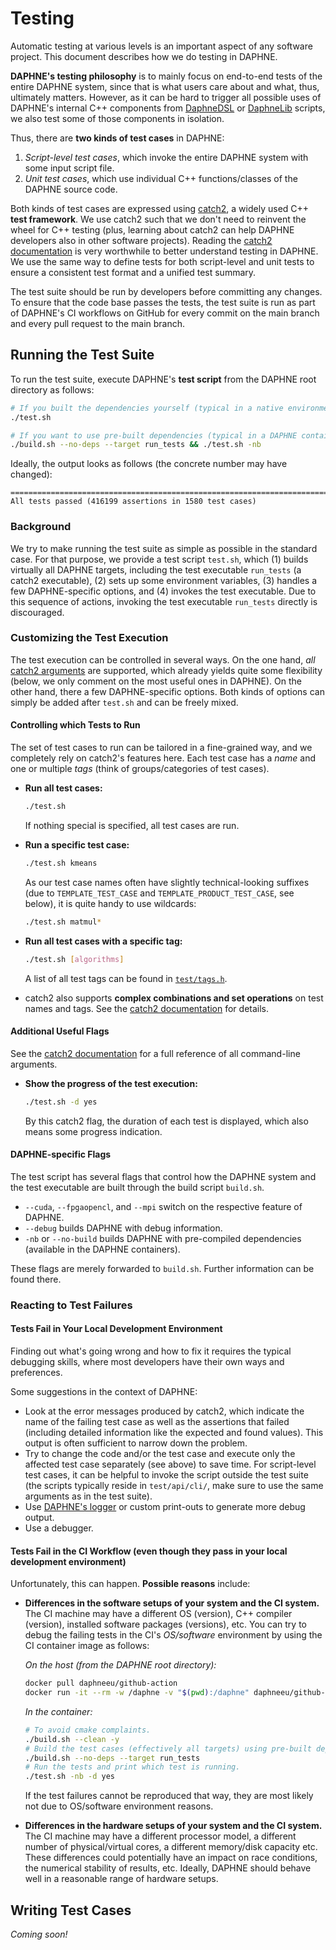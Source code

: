 <!--
Copyright 2024 The DAPHNE Consortium

Licensed under the Apache License, Version 2.0 (the "License");
you may not use this file except in compliance with the License.
You may obtain a copy of the License at

    http://www.apache.org/licenses/LICENSE-2.0

Unless required by applicable law or agreed to in writing, software
distributed under the License is distributed on an "AS IS" BASIS,
WITHOUT WARRANTIES OR CONDITIONS OF ANY KIND, either express or implied.
See the License for the specific language governing permissions and
limitations under the License.
-->

# Testing

Automatic testing at various levels is an important aspect of any software project.
This document describes how we do testing in DAPHNE.

**DAPHNE's testing philosophy** is to mainly focus on end-to-end tests of the entire DAPHNE system, since that is what users care about and what, thus, ultimately matters.
However, as it can be hard to trigger all possible uses of DAPHNE's internal C++ components from [DaphneDSL](/doc/DaphneDSL/LanguageRef.md) or [DaphneLib](/doc/DaphneLib/Overview.md) scripts, we also test some of those components in isolation.

Thus, there are **two kinds of test cases** in DAPHNE:

1. *Script-level test cases*, which invoke the entire DAPHNE system with some input script file.
2. *Unit test cases*, which use individual C++ functions/classes of the DAPHNE source code.

Both kinds of test cases are expressed using [catch2](https://github.com/catchorg/Catch2), a widely used C++ **test framework**.
We use catch2 such that we don't need to reinvent the wheel for C++ testing (plus, learning about catch2 can help DAPHNE developers also in other software projects).
Reading the [catch2 documentation](https://github.com/catchorg/Catch2/blob/devel/docs/tutorial.md) is very worthwhile to better understand testing in DAPHNE.
We use the same way to define tests for both script-level and unit tests to ensure a consistent test format and a unified test summary.

The test suite should be run by developers before committing any changes.
To ensure that the code base passes the tests, the test suite is run as part of DAPHNE's CI workflows on GitHub for every commit on the main branch and every pull request to the main branch.

## Running the Test Suite

To run the test suite, execute DAPHNE's **test script** from the DAPHNE root directory as follows:

```bash
# If you built the dependencies yourself (typical in a native environment):
./test.sh

# If you want to use pre-built dependencies (typical in a DAPHNE container):
./build.sh --no-deps --target run_tests && ./test.sh -nb
```

Ideally, the output looks as follows (the concrete number may have changed):

```text
===============================================================================
All tests passed (416199 assertions in 1580 test cases)
```

### Background

We try to make running the test suite as simple as possible in the standard case.
For that purpose, we provide a test script `test.sh`, which (1) builds virtually all DAPHNE targets, including the test executable `run_tests` (a catch2 executable), (2) sets up some environment variables, (3) handles a few DAPHNE-specific options, and (4) invokes the test executable.
Due to this sequence of actions, invoking the test executable `run_tests` directly is discouraged.

### Customizing the Test Execution

The test execution can be controlled in several ways.
On the one hand, *all* [catch2 arguments](https://github.com/catchorg/Catch2/blob/devel/docs/command-line.md) are supported, which already yields quite some flexibility (below, we only comment on the most useful ones in DAPHNE).
On the other hand, there a few DAPHNE-specific options.
Both kinds of options can simply be added after `test.sh` and can be freely mixed.

#### Controlling which Tests to Run

The set of test cases to run can be tailored in a fine-grained way, and we completely rely on catch2's features here.
Each test case has a *name* and one or multiple *tags* (think of groups/categories of test cases).

- **Run all test cases:**

    ```bash
    ./test.sh
    ```

    If nothing special is specified, all test cases are run.

- **Run a specific test case:**

    ```bash
    ./test.sh kmeans
    ```

    As our test case names often have slightly technical-looking suffixes (due to `TEMPLATE_TEST_CASE` and `TEMPLATE_PRODUCT_TEST_CASE`, see below), it is quite handy to use wildcards:

    ```bash
    ./test.sh matmul*
    ```

- **Run all test cases with a specific tag:**

    ```bash
    ./test.sh [algorithms]
    ```

    A list of all test tags can be found in [`test/tags.h`](/test/tags.h).

- catch2 also supports **complex combinations and set operations** on test names and tags.
    See the [catch2 documentation](https://github.com/catchorg/Catch2/blob/devel/docs/command-line.md#specifying-which-tests-to-run) for details.

#### Additional Useful Flags

See the [catch2 documentation](https://github.com/catchorg/Catch2/blob/devel/docs/command-line.md) for a full reference of all command-line arguments.

- **Show the progress of the test execution:**

    ```bash
    ./test.sh -d yes
    ```

    By this catch2 flag, the duration of each test is displayed, which also means some progress indication.

#### DAPHNE-specific Flags

The test script has several flags that control how the DAPHNE system and the test executable are built through the build script `build.sh`.

- `--cuda`, `--fpgaopencl`, and `--mpi` switch on the respective feature of DAPHNE.
- `--debug` builds DAPHNE with debug information.
- `-nb` or `--no-build` builds DAPHNE with pre-compiled dependencies (available in the DAPHNE containers).

These flags are merely forwarded to `build.sh`.
Further information can be found there.

### Reacting to Test Failures

#### Tests Fail in Your Local Development Environment

Finding out what's going wrong and how to fix it requires the typical debugging skills, where most developers have their own ways and preferences.

Some suggestions in the context of DAPHNE:

- Look at the error messages produced by catch2, which indicate the name of the failing test case as well as the assertions that failed (including detailed information like the expected and found values). This output is often sufficient to narrow down the problem.
- Try to change the code and/or the test case and execute only the affected test case separately (see above) to save time. For script-level test cases, it can be helpful to invoke the script outside the test suite (the scripts typically reside in `test/api/cli/`, make sure to use the same arguments as in the test suite).
- Use [DAPHNE's logger](/doc/development/Logging.md) or custom print-outs to generate more debug output.
- Use a debugger.

#### Tests Fail in the CI Workflow (even though they pass in your local development environment)

Unfortunately, this can happen.
**Possible reasons** include:

- **Differences in the software setups of your system and the CI system.**
    The CI machine may have a different OS (version), C++ compiler (version), installed software packages (versions), etc.
    You can try to debug the failing tests in the CI's *OS/software* environment by using the CI container image as follows:

    *On the host (from the DAPHNE root directory):*

    ```bash
    docker pull daphneeu/github-action
    docker run -it --rm -w /daphne -v "$(pwd):/daphne" daphneeu/github-action:latest bash
    ```

    *In the container:*
    
    ```bash
    # To avoid cmake complaints.
    ./build.sh --clean -y
    # Build the test cases (effectively all targets) using pre-built dependencies.
    ./build.sh --no-deps --target run_tests
    # Run the tests and print which test is running.
    ./test.sh -nb -d yes
    ```

    If the test failures cannot be reproduced that way, they are most likely not due to OS/software environment reasons.

- **Differences in the hardware setups of your system and the CI system.**
    The CI machine may have a different processor model, a different number of physical/virtual cores, a different memory/disk capacity etc.
    These differences could potentially have an impact on race conditions, the numerical stability of results, etc.
    Ideally, DAPHNE should behave well in a reasonable range of hardware setups.

## Writing Test Cases

*Coming soon!*